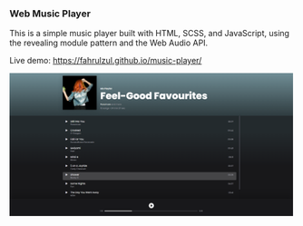 ### Web Music Player

This is a simple music player built with HTML, SCSS, and JavaScript, using the revealing module pattern and the Web Audio API.

Live demo: https://fahrulzul.github.io/music-player/

<img src="./images/screen-display-v2.png" width="500"/>
